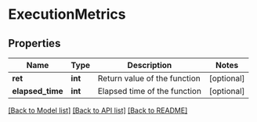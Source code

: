 # ExecutionMetrics

## Properties
Name | Type | Description | Notes
------------ | ------------- | ------------- | -------------
**ret** | **int** | Return value of the function | [optional] 
**elapsed_time** | **int** | Elapsed time of the function | [optional] 

[[Back to Model list]](../README.md#documentation-for-models) [[Back to API list]](../README.md#documentation-for-api-endpoints) [[Back to README]](../README.md)

